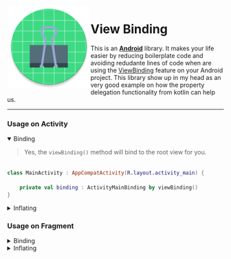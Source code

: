 <img src="app/src/main/res/mipmap-xxxhdpi/ic_launcher_round.png?raw=true" align="left" hspace="1" vspace="1">

# View Binding

This is an [**Android**](https://developer.android.com) library. It makes your life easier by reducing boilerplate code and avoiding redudante lines of code when are using the [ViewBinding](https://developer.android.com/topic/libraries/view-binding) feature on your Android project. This library show up in my head as an very good example on how the property delegation functionality from kotlin can help us.


-----

### Usage on Activity

<details open><summary>Binding</summary>

> Yes, the ```viewBinding()``` method will bind to the root view for you.

```Kotlin

class MainActivity : AppCompatActivity(R.layout.activity_main) {

    private val binding : ActivityMainBinding by viewBinding()
}

```
</details>

<details><summary>Inflating</summary>

> You don't need to set the layout calling ```setContentView()```. It will be done automatically.
```Kotlin

class MainActivity : AppCompatActivity() {

    private val binding : ActivityMainBinding by viewBinding(ViewBindingMethod.INFLATE)
    
}

```
</details>
    
### Usage on Fragment

<details><summary>Binding</summary>

> The ```viewBinding()``` method will track the fragment view lifecycle and destroy the ViewBinding instance for you.
```Kotlin
class MyFragment : Fragment(R.layout.fragment_layout) {

    private val binding by viewBinding<FragmentLayoutBinding>()
}
```
</details>

<details><summary>Inflating</summary>

> Using this way, it gives you the ```onCreateView```
    
```Kotlin
class MyFragment : Fragment() {

    private val binding by viewBinding<FragmentLayoutBinding>(ViewBindingMethod.INFLATE)

    override fun onCreateView(
        inflater: LayoutInflater,
        container: ViewGroup?,
        savedInstanceState: Bundle?
    ) = binding.root
}
```
</details>
